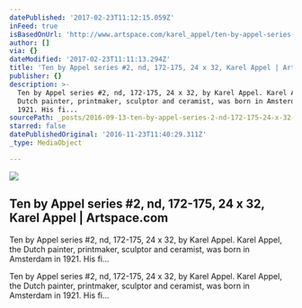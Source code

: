 ```yaml
---
datePublished: '2017-02-23T11:12:15.059Z'
inFeed: true
isBasedOnUrl: 'http://www.artspace.com/karel_appel/ten-by-appel-series-2-nd-172-175-24-x-32'
author: []
via: {}
dateModified: '2017-02-23T11:11:13.294Z'
title: 'Ten by Appel series #2, nd, 172-175, 24 x 32, Karel Appel | Artspace.com'
publisher: {}
description: >-
  Ten by Appel series #2, nd, 172-175, 24 x 32, by Karel Appel. Karel Appel, the
  Dutch painter, printmaker, sculptor and ceramist, was born in Amsterdam in
  1921. His fi...
sourcePath: _posts/2016-09-13-ten-by-appel-series-2-nd-172-175-24-x-32-karel-appel-or.md
starred: false
datePublishedOriginal: '2016-11-23T11:40:29.311Z'
_type: MediaObject

---
```

<article style=""><img src="https://imgflo.herokuapp.com/graph/2b2431f8e7ba7b0/d6327bd1ef7e7b6cfd448e6f2ef08b55/croprotate.jpg?cropheight=239&amp;cropwidth=304&amp;degrees=0&amp;input=http%3A%2F%2Fd5wt70d4gnm1t.cloudfront.net%2Fmedia%2Fa-s%2Fartworks%2Fkarel-appel%2F27212-690494509755%2Fkarel-appel-ten-by-appel-series-2-nd-172-175-24-x-32-320x240.jpg&amp;x=8&amp;y=0" /><h1>Ten by Appel series #2, nd, 172-175, 24 x 32, Karel Appel | Artspace.com</h1><p>Ten by Appel series #2, nd, 172-175, 24 x 32, by Karel Appel. Karel Appel, the Dutch painter, printmaker, sculptor and ceramist, was born in Amsterdam in 1921. His fi...</p></article>

Ten by Appel series \#2, nd, 172-175, 24 x 32, by Karel Appel. Karel Appel, the Dutch painter, printmaker, sculptor and ceramist, was born in Amsterdam in 1921\. His fi...